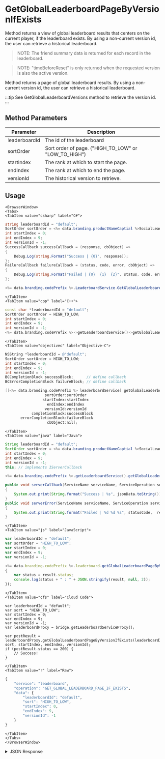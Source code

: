 # GetGlobalLeaderboardPageByVersionIfExists

Method returns a view of global leaderboard results that centers on the current player, if the leaderboard exists. By using a non-current version id, the user can retrieve a historical leaderboard.

> NOTE: The friend summary data is returned for each record in the leaderboard.

> NOTE: "timeBeforeReset" is only returned when the requested version is also the active version.

Method returns a page of global leaderboard results. By using a non-current version id, the user can retrieve a historical leaderboard.

:::tip
See GetGlobalLeaderboardVersions method to retrieve the version id.
:::

<PartialServop service_name="leaderboard" operation_name="GET_GLOBAL_LEADERBOARD_PAGE_IF_EXISTS" />

## Method Parameters

| Parameter     | Description                                          |
| ------------- | ---------------------------------------------------- |
| leaderboardId | The id of the leaderboard                            |
| sortOrder     | Sort order of page. ("HIGH_TO_LOW" or "LOW_TO_HIGH") |
| startIndex    | The rank at which to start the page.                 |
| endIndex      | The rank at which to end the page.                   |
| versionId     | The historical version to retrieve.                  |

## Usage

```mdx-code-block
<BrowserWindow>
<Tabs>
<TabItem value="csharp" label="C#">
```

```csharp
string leaderboardId = "default";
SortOrder sortOrder = <%= data.branding.productNameCaptial %>SocialLeaderboard.SortOrder.HIGH_TO_LOW;
int startIndex = 0;
int endIndex = 9;
int versionId = -1;
SuccessCallback successCallback = (response, cbObject) =>
{
    Debug.Log(string.Format("Success | {0}", response));
};
FailureCallback failureCallback = (status, code, error, cbObject) =>
{
    Debug.Log(string.Format("Failed | {0}  {1}  {2}", status, code, error));
};

<%= data.branding.codePrefix %>.LeaderboardService.GetGlobalLeaderboardPageByVersionIfExists(leaderboardId, sortOrder, startIndex, endIndex, versionId, successCallback, failureCallback);
```

```mdx-code-block
</TabItem>
<TabItem value="cpp" label="C++">
```

```cpp
const char *leaderboardId = "default";
SortOrder sortOrder = HIGH_TO_LOW;
int startIndex = 0;
int endIndex = 9;
int versionId = -1;
<%= data.branding.codePrefix %>->getLeaderboardService()->getGlobalLeaderboardPageByVersionIfExists(leaderboardId, sortOrder, startIndex, endIndex, versionId, this);
```

```mdx-code-block
</TabItem>
<TabItem value="objectivec" label="Objective-C">
```

```objectivec
NSString *leaderboardId = @"default";
SortOrder sortOrder = HIGH_TO_LOW;
int startIndex = 0;
int endIndex = 9;
int versionId = -1;
BCCompletionBlock successBlock;      // define callback
BCErrorCompletionBlock failureBlock; // define callback

[[<%= data.branding.codePrefix %> leaderboardService] getGlobalLeaderboardPageByVersionIfExists:leaderboardId
                  sortOrder:sortOrder
                 startIndex:startIndex
                   endIndex:endIndex
                  versionId:versionId
            completionBlock:successBlock
       errorCompletionBlock:failureBlock
                   cbObject:nil];
```

```mdx-code-block
</TabItem>
<TabItem value="java" label="Java">
```

```java
String leaderboardId = "default";
SortOrder sortOrder = <%= data.branding.productNameCaptial %>SocialLeaderboardService.SortOrder.HIGH_TO_LOW;
int startIndex = 0;
int endIndex = 9;
int versionId = -1;
this; // implements IServerCallback

<%= data.branding.codePrefix %>.getLeaderboardService().getGlobalLeaderboardPageByVersionIfExists(leaderboardId, sortOrder, startIndex, endIndex, versionId, this);

public void serverCallback(ServiceName serviceName, ServiceOperation serviceOperation, JSONObject jsonData)
{
    System.out.print(String.format("Success | %s", jsonData.toString()));
}
public void serverError(ServiceName serviceName, ServiceOperation serviceOperation, int statusCode, int reasonCode, String jsonError)
{
    System.out.print(String.format("Failed | %d %d %s", statusCode,  reasonCode, jsonError.toString()));
}
```

```mdx-code-block
</TabItem>
<TabItem value="js" label="JavaScript">
```

```javascript
var leaderboardId = "default";
var sortOrder = "HIGH_TO_LOW";
var startIndex = 0;
var endIndex = 9;
var versionId = -1;

<%= data.branding.codePrefix %>.leaderboard.getGlobalLeaderboardPageByVersionIfExists_IF_EXISTS(leaderboardId, sortOrder, startIndex, endIndex, versionId, result =>
{
	var status = result.status;
	console.log(status + " : " + JSON.stringify(result, null, 2));
});
```

```mdx-code-block
</TabItem>
<TabItem value="cfs" label="Cloud Code">
```

```cfscript
var leaderboardId = "default";
var sort = "HIGH_TO_LOW";
var startIndex = 0;
var endIndex = 9;
var versionId = -1;
var leaderboardProxy = bridge.getLeaderboardServiceProxy();

var postResult = leaderboardProxy.getGlobalLeaderboardPageByVersionIfExists(leaderboardId, sort, startIndex, endIndex, versionId);
if (postResult.status == 200) {
    // Success!
}
```

```mdx-code-block
</TabItem>
<TabItem value="r" label="Raw">
```

```r
{
	"service": "leaderboard",
	"operation": "GET_GLOBAL_LEADERBOARD_PAGE_IF_EXISTS",
	"data": {
		"leaderboardId": "default",
		"sort": "HIGH_TO_LOW",
		"startIndex": 0,
		"endIndex": 9,
		"versionId": -1
	}
}
```

```mdx-code-block
</TabItem>
</Tabs>
</BrowserWindow>
```

<details>
<summary>JSON Response</summary>

```json
{
    "status": 200,
    "data": {
        "leaderboard": [
            {
                "playerId": "9073dff7-0df6-437e-9be6-39cd704dcoj4",
                "score": 100,
                "data": null,
                "createdAt": 1401385959596,
                "updatedAt": 1401385959596,
                "index": 0,
                "rank": 1,
                "name": "",
                "summaryFriendData": null,
                "pictureUrl": null
            },
            {
                "playerId": "7c107e9f-ab48-492d-a000-defec6237700",
                "score": 10,
                "data": null,
                "rewarded": false,
                "createdAt": 1401385898407,
                "updatedAt": 1401385898407,
                "index": 1,
                "rank": 2,
                "name": "",
                "summaryFriendData": null,
                "pictureUrl": null
            }
        ],
        "leaderboardSize": 31,
        "moreBefore": false,
        "moreAfter": true,
        "timeBeforeReset": 588182412,
        "server_time": 1395840957588
    }
}
```

</details>
